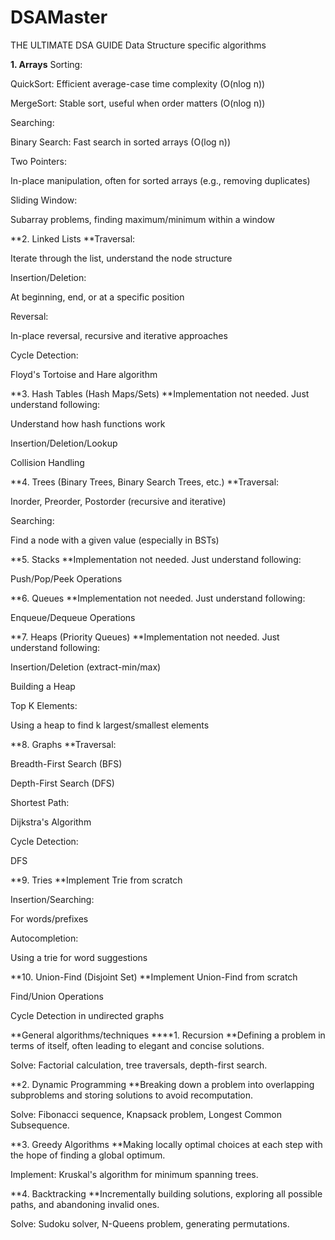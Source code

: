 # DSAMaster
THE ULTIMATE DSA GUIDE
Data Structure specific algorithms

**1. Arrays**
Sorting:

QuickSort: Efficient average-case time complexity (O(nlog n))

MergeSort: Stable sort, useful when order matters (O(nlog n))

Searching:

Binary Search: Fast search in sorted arrays (O(log n))

Two Pointers:

In-place manipulation, often for sorted arrays (e.g., removing duplicates)

Sliding Window:

Subarray problems, finding maximum/minimum within a window

**2. Linked Lists
**Traversal:

Iterate through the list, understand the node structure

Insertion/Deletion:

At beginning, end, or at a specific position

Reversal:

In-place reversal, recursive and iterative approaches

Cycle Detection:

Floyd's Tortoise and Hare algorithm

**3. Hash Tables (Hash Maps/Sets)
**Implementation not needed. Just understand following:

Understand how hash functions work

Insertion/Deletion/Lookup

Collision Handling

**4. Trees (Binary Trees, Binary Search Trees, etc.)
**Traversal:

Inorder, Preorder, Postorder (recursive and iterative)

Searching:

Find a node with a given value (especially in BSTs)

**5. Stacks
**Implementation not needed. Just understand following:

Push/Pop/Peek Operations

**6. Queues
**Implementation not needed. Just understand following:

Enqueue/Dequeue Operations

**7. Heaps (Priority Queues)
**Implementation not needed. Just understand following:

Insertion/Deletion (extract-min/max)

Building a Heap

Top K Elements:

Using a heap to find k largest/smallest elements

**8. Graphs
**Traversal:

Breadth-First Search (BFS)

Depth-First Search (DFS)

Shortest Path:

Dijkstra's Algorithm

Cycle Detection:

DFS

**9. Tries
**Implement Trie from scratch

Insertion/Searching:

For words/prefixes

Autocompletion:

Using a trie for word suggestions

**10. Union-Find (Disjoint Set)
**Implement Union-Find from scratch

Find/Union Operations

Cycle Detection in undirected graphs

**General algorithms/techniques
****1. Recursion
**Defining a problem in terms of itself, often leading to elegant and concise solutions.

Solve: Factorial calculation, tree traversals, depth-first search.

**2. Dynamic Programming
**Breaking down a problem into overlapping subproblems and storing solutions to avoid recomputation.

Solve: Fibonacci sequence, Knapsack problem, Longest Common Subsequence.

**3. Greedy Algorithms
**Making locally optimal choices at each step with the hope of finding a global optimum.

Implement: Kruskal's algorithm for minimum spanning trees.

**4. Backtracking
**Incrementally building solutions, exploring all possible paths, and abandoning invalid ones.

Solve: Sudoku solver, N-Queens problem, generating permutations.

